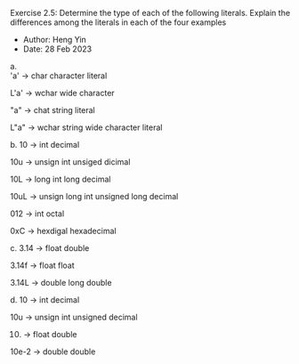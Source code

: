 Exercise 2.5: Determine the type of each of the following literals. Explain the differences among the literals in each of the four examples

- Author: Heng Yin
- Date: 28 Feb 2023

a.  
 'a' -> char
character literal

L'a' -> wchar
wide character

"a" -> chat
string literal

L"a" -> wchar
string wide character literal

b.
10 -> int
decimal

10u -> unsign int
unsiged dicimal

10L -> long int
long decimal

10uL -> unsign long int
unsigned long decimal

012 -> int
octal

0xC -> hexdigal
hexadecimal

c.
3.14 -> float
double

3.14f -> float
float

3.14L -> double
long double

d.
10 -> int
decimal

10u -> unsign int
unsigned decimal

10. -> float
    double

10e-2 -> double
double
